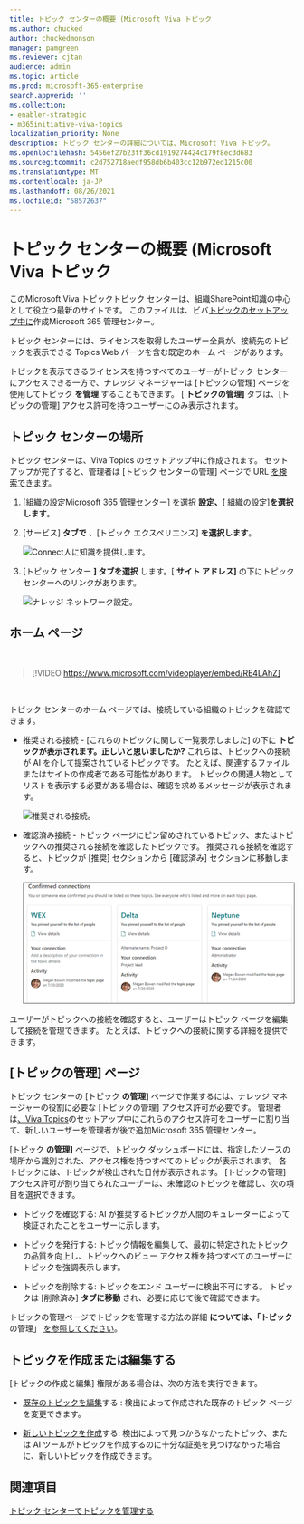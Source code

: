 ```yaml
---
title: トピック センターの概要 (Microsoft Viva トピック
ms.author: chucked
author: chuckedmonson
manager: pamgreen
ms.reviewer: cjtan
audience: admin
ms.topic: article
ms.prod: microsoft-365-enterprise
search.appverid: ''
ms.collection:
- enabler-strategic
- m365initiative-viva-topics
localization_priority: None
description: トピック センターの詳細については、Microsoft Viva トピック。
ms.openlocfilehash: 5456ef27b23ff36cd1919274424c179f8ec3d683
ms.sourcegitcommit: c2d752718aedf958db6b403cc12b972ed1215c00
ms.translationtype: MT
ms.contentlocale: ja-JP
ms.lasthandoff: 08/26/2021
ms.locfileid: "58572637"
---
```

# <a name="topic-center-overview-in-microsoft-viva-topics"></a>トピック センターの概要 (Microsoft Viva トピック

このMicrosoft Viva トピックトピック センターは、組織SharePoint知識の中心として役立つ最新のサイトです。 このファイルは、ビバ[トピックのセットアップ中に](set-up-topic-experiences.md)作成Microsoft 365 管理センター。

トピック センターには、ライセンスを取得したユーザー全員が、接続先のトピックを表示できる Topics Web パーツを含む既定のホーム ページがあります。

トピックを表示できるライセンスを持つすべてのユーザーがトピック センターにアクセスできる一方で、ナレッジ マネージャーは [トピックの管理] ページを使用してトピック **を管理** することもできます。 [ **トピックの管理]** タブは、[トピックの管理] アクセス許可を持つユーザーにのみ表示されます。

## <a name="where-is-my-topic-center"></a>トピック センターの場所

トピック センターは、Viva Topics のセットアップ中に作成されます。 セットアップが完了すると、管理者は [トピック センターの管理] ページで URL [を検索できます](./topic-experiences-administration.md#to-access-topics-management-settings)。


1. [組織の設定Microsoft 365 管理センター] を選択 **設定、[** 組織の設定]**を選択します**。
2. [サービス] **タブで** 、[トピック エクスペリエンス] **を選択します**。

    ![Connect人に知識を提供します。](../media/admin-org-knowledge-options-completed.png)

3. [トピック センター **] タブを選択** します。[ **サイト アドレス]** の下にトピック センターへのリンクがあります。

    ![ナレッジ ネットワーク設定。](../media/knowledge-network-settings-topic-center.png)

## <a name="home-page"></a>ホーム ページ

</br>

> [!VIDEO https://www.microsoft.com/videoplayer/embed/RE4LAhZ]

</br>

トピック センターのホーム ページでは、接続している組織のトピックを確認できます。

- 推奨される接続 - [これらのトピックに関して一覧表示しました] の下に **トピックが表示されます。正しいと思いましたか?** これらは、トピックへの接続が AI を介して提案されているトピックです。 たとえば、関連するファイルまたはサイトの作成者である可能性があります。 トピックの関連人物としてリストを表示する必要がある場合は、確認を求めるメッセージが表示されます。

   ![推奨される接続。](../media/knowledge-management/my-topics.png)

- 確認済み接続 - トピック ページにピン留めされているトピック、またはトピックへの推奨される接続を確認したトピックです。 推奨される接続を確認すると、トピックが [推奨] セクションから [確認済み] セクションに移動します。

   ![確認済みトピック。](../media/knowledge-management/my-topics-confirmed.png)

ユーザーがトピックへの接続を確認すると、ユーザーはトピック ページを編集して接続を管理できます。 たとえば、トピックへの接続に関する詳細を提供できます。

## <a name="manage-topics-page"></a>[トピックの管理] ページ

トピック センターの [トピック **の管理]** ページで作業するには、ナレッジ マネージャーの役割に必要な [トピックの管理] アクセス許可が必要です。 管理者は[、Viva Topics](set-up-topic-experiences.md)のセットアップ中にこれらのアクセス許可をユーザーに割り[](topic-experiences-knowledge-rules.md)当て、新しいユーザーを管理者が後で追加Microsoft 365 管理センター。

[トピック **の管理]** ページで、トピック ダッシュボードには、指定したソースの場所から識別された、アクセス権を持つすべてのトピックが表示されます。 各トピックには、トピックが検出された日付が表示されます。 [トピックの管理] アクセス許可が割り当てられたユーザーは、未確認のトピックを確認し、次の項目を選択できます。

- トピックを確認する: AI が推奨するトピックが人間のキュレーターによって検証されたことをユーザーに示します。

- トピックを発行する: トピック情報を編集して、最初に特定されたトピックの品質を向上し、トピックへのビュー アクセス権を持つすべてのユーザーにトピックを強調表示します。

- トピックを削除する: トピックをエンド ユーザーに検出不可にする。 トピックは [削除済み] **タブに移動** され、必要に応じて後で確認できます。

トピックの管理ページでトピックを管理する方法の詳細 **については、「トピック** の管理」 [を参照してください](manage-topics.md)。

## <a name="create-or-edit-a-topic"></a>トピックを作成または編集する

[トピックの作成と編集] 権限がある場合は、次の方法を実行できます。

- [既存のトピックを編集](edit-a-topic.md)する : 検出によって作成された既存のトピック ページを変更できます。

- [新しいトピックを作成](create-a-topic.md)する: 検出によって見つからなかったトピック、または AI ツールがトピックを作成するのに十分な証拠を見つけなかった場合に、新しいトピックを作成できます。

## <a name="see-also"></a>関連項目

[トピック センターでトピックを管理する](manage-topics.md)
